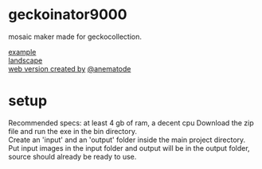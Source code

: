 # geckoinator9000
 mosaic maker made for geckocollection.

[example](https://youtu.be/L4Iy6brUc1k)  
[landscape](https://cdn.discordapp.com/attachments/808469386746789938/882427258512486430/20200507_185122.png)  
[web version created by](https://anematode.github.io/capstone-project/) [@anematode](https://github.com/anematode)  

# setup
 Recommended specs: at least 4 gb of ram, a decent cpu
 Download the zip file and run the exe in the bin directory.  
 Create an 'input' and an 'output' folder inside the main project directory.  
 Put input images in the input folder and output will be in the output folder, source should already be ready to use.  
